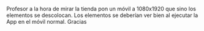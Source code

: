 Profesor a la hora de mirar la tienda pon un móvil a 1080x1920 que sino los elementos se descolocan. Los elementos se deberían ver bien al ejecutar la App en el móvil normal. Gracias
